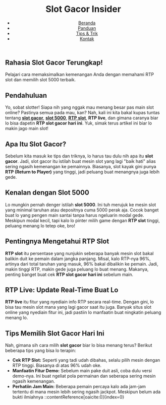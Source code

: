 <body>
    <header>
        <div class="container">
            <div id="branding">
                <h1>Slot Gacor Insider</h1>
            </div>
            <nav>
                <ul>
                    <li><a href="#">Beranda</a></li>
                    <li><a href="#">Panduan</a></li>
                    <li><a href="#">Tips & Trik</a></li>
                    <li><a href="#">Kontak</a></li>
                </ul>
            </nav>
        </div>
    </header>
    <section id="showcase">
        <div class="container">
            <h1>Rahasia Slot Gacor Terungkap!</h1>
            <p>Pelajari cara memaksimalkan kemenangan Anda dengan memahami RTP slot dan memilih slot 5000 terbaik.</p>
        </div>
    </section>
    <div class="container">
        <div class="content">
            <h2>Pendahuluan</h2>
            <p>Yo, sobat slotter! Siapa nih yang nggak mau menang besar pas main slot online? Pastinya semua pada mau, kan? Nah, kali ini kita bakal kupas tuntas tentang <strong><a href="https://indianislamicmanuscript.com">slot gacor</a></strong>, <strong><a href="https://indianislamicmanuscript.com">slot 5000</a></strong>, <strong><a href="https://indianislamicmanuscript.com">RTP slot</a></strong>, <strong>RTP live</strong>, dan gimana caranya biar lo bisa dapetin <strong>RTP slot gacor hari ini</strong>. Yuk, simak terus artikel ini biar lo makin jago main slot!</p>
            <h2>Apa Itu Slot Gacor?</h2>
            <p>Sebelum kita masuk ke tips dan triknya, lo harus tau dulu nih apa itu <strong>slot gacor</strong>. Jadi, slot gacor itu istilah buat mesin slot yang lagi "baik hati" alias sering ngasih kemenangan ke pemainnya. Biasanya, slot kayak gini punya <strong>RTP (Return to Player)</strong> yang tinggi, jadi peluang buat menangnya juga lebih gede.</p>
            <h2>Kenalan dengan Slot 5000</h2>
            <p>Lo mungkin pernah denger istilah <strong>slot 5000</strong>. Ini tuh merujuk ke mesin slot yang minimal taruhan atau depositnya cuma 5000 perak aja. Cocok banget buat lo yang pengen main santai tanpa harus ngeluarin modal gede. Meskipun modal kecil, tapi kalo lo pinter milih game dengan <strong>RTP slot</strong> tinggi, peluang menang lo tetep oke, bro!</p>
            <h2>Pentingnya Mengetahui RTP Slot</h2>
            <p><strong>RTP slot</strong> itu persentase yang nunjukin seberapa banyak mesin slot bakal balikin duit ke pemain dalam jangka panjang. Misal, kalo RTP-nya 96%, artinya dari total taruhan yang masuk, 96% bakal dibalikin ke pemain. Jadi, makin tinggi RTP, makin gede juga peluang lo buat menang. Makanya, penting banget buat cek <strong>RTP slot gacor hari ini</strong> sebelum main.</p>
            <h2>RTP Live: Update Real-Time Buat Lo</h2>
            <p><strong>RTP live</strong> itu fitur yang nyediain info RTP secara real-time. Dengan gini, lo bisa tau mesin slot mana yang lagi gacor saat itu juga. Banyak situs slot online yang nyediain fitur ini, jadi pastiin lo manfaatin buat ningkatin peluang menang lo.</p>
            <h2>Tips Memilih Slot Gacor Hari Ini</h2>
            <p>Nah, gimana sih cara milih <strong>slot gacor</strong> biar lo bisa menang terus? Berikut beberapa tips yang bisa lo terapin:</p>
            <ul>
                <li><strong>Cek RTP Slot:</strong> Seperti yang tadi udah dibahas, selalu pilih mesin dengan RTP tinggi. Biasanya di atas 96% udah oke.</li>
                <li><strong>Manfaatin Fitur Demo:</strong> Sebelum main pake duit asli, coba dulu versi demo-nya. Ini buat ngeliat pola permainan dan seberapa sering mesin ngasih kemenangan.</li>
                <li><strong>Perhatiin Jam Main:</strong> Beberapa pemain percaya kalo ada jam-jam tertentu di mana mesin lebih sering ngasih jackpot. Meskipun belum ada bukti ilmiahnya
::contentReference[oaicite:0]{index=0}
 
